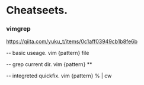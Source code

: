 # Cheatseets.

### vimgrep

https://qiita.com/yuku_t/items/0c1aff03949cb1b8fe6b

-- basic useage. 
vim {pattern} file

-- grep current dir.
vim {pattern} **

-- integreted quickfix.
vim {pattern} % | cw

